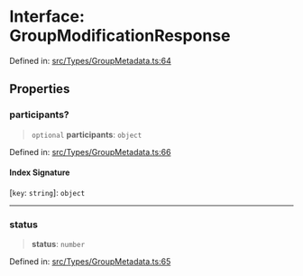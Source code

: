 # Interface: GroupModificationResponse

Defined in: [src/Types/GroupMetadata.ts:64](https://github.com/Fokusdotid/bail/blob/3bd64a6fd6e8fc52d3ec9ba842534bed26103555/src/Types/GroupMetadata.ts#L64)

## Properties

### participants?

> `optional` **participants**: `object`

Defined in: [src/Types/GroupMetadata.ts:66](https://github.com/Fokusdotid/bail/blob/3bd64a6fd6e8fc52d3ec9ba842534bed26103555/src/Types/GroupMetadata.ts#L66)

#### Index Signature

\[`key`: `string`\]: `object`

***

### status

> **status**: `number`

Defined in: [src/Types/GroupMetadata.ts:65](https://github.com/Fokusdotid/bail/blob/3bd64a6fd6e8fc52d3ec9ba842534bed26103555/src/Types/GroupMetadata.ts#L65)
